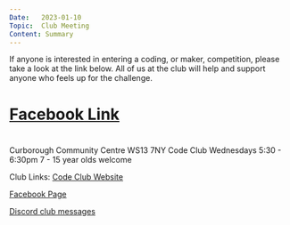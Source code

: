 ```yaml
---
Date:   2023-01-10
Topic:  Club Meeting
Content: Summary
---
```

If anyone is interested in entering a coding, or maker, competition, please take a look at the link below. All of us at the club will help and support anyone who feels up for the challenge.


# [Facebook Link](https://www.facebook.com/720665616418529/posts/679567953861629)

#
Curborough Community Centre
WS13 7NY
Code Club
Wednesdays 5:30 - 6:30pm
7 - 15 year olds welcome

Club Links:
[Code Club Website](https://lichfield-code-club.github.io/)

[Facebook Page](https://www.facebook.com/LichfieldCoders)

[Discord club messages](https://discord.gg/szz6xGK)
